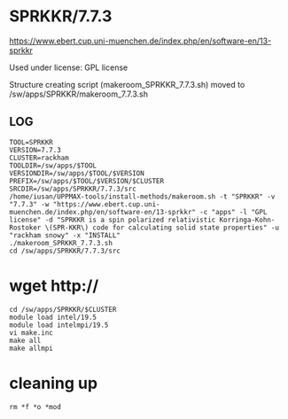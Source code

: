 SPRKKR/7.7.3
========================

<https://www.ebert.cup.uni-muenchen.de/index.php/en/software-en/13-sprkkr>

Used under license:
GPL license

Structure creating script (makeroom_SPRKKR_7.7.3.sh) moved to /sw/apps/SPRKKR/makeroom_7.7.3.sh

LOG
---

    TOOL=SPRKKR
    VERSION=7.7.3
    CLUSTER=rackham
    TOOLDIR=/sw/apps/$TOOL
    VERSIONDIR=/sw/apps/$TOOL/$VERSION
    PREFIX=/sw/apps/$TOOL/$VERSION/$CLUSTER
    SRCDIR=/sw/apps/SPRKKR/7.7.3/src
    /home/iusan/UPPMAX-tools/install-methods/makeroom.sh -t "SPRKKR" -v "7.7.3" -w "https://www.ebert.cup.uni-muenchen.de/index.php/en/software-en/13-sprkkr" -c "apps" -l "GPL license" -d "SPRKKR is a spin polarized relativistic Korringa-Kohn-Rostoker \(SPR-KKR\) code for calculating solid state properties" -u "rackham snowy" -x "INSTALL"
    ./makeroom_SPRKKR_7.7.3.sh
    cd /sw/apps/SPRKKR/7.7.3/src
#    wget http://
    cd /sw/apps/SPRKKR/$CLUSTER
    module load intel/19.5
    module load intelmpi/19.5
    vi make.inc
    make all
    make allmpi
# cleaning up
	rm *f *o *mod

